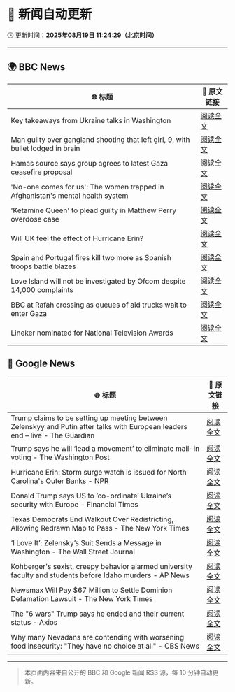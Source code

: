 # 🧠 新闻自动更新

🕒 更新时间：**2025年08月19日 11:24:29（北京时间）**

---

## 🌍 BBC News

| 🌐 标题 | 🔗 原文链接 |
|--------|-------------|
| Key takeaways from Ukraine talks in Washington | [阅读全文](https://www.bbc.com/news/articles/c5yp4jggrj2o?at_medium=RSS&at_campaign=rss) |
| Man guilty over gangland shooting that left girl, 9, with bullet lodged in brain | [阅读全文](https://www.bbc.com/news/articles/c939v7gejlpo?at_medium=RSS&at_campaign=rss) |
| Hamas source says group agrees to latest Gaza ceasefire proposal | [阅读全文](https://www.bbc.com/news/articles/ckgjye15zdlo?at_medium=RSS&at_campaign=rss) |
| 'No-one comes for us': The women trapped in Afghanistan's mental health system | [阅读全文](https://www.bbc.com/news/articles/c80dg700dego?at_medium=RSS&at_campaign=rss) |
| 'Ketamine Queen' to plead guilty in Matthew Perry overdose case | [阅读全文](https://www.bbc.com/news/articles/c62wnp7622po?at_medium=RSS&at_campaign=rss) |
| Will UK feel the effect of Hurricane Erin? | [阅读全文](https://www.bbc.com/weather/articles/cg7jy3jk2e4o?at_medium=RSS&at_campaign=rss) |
| Spain and Portugal fires kill two more as Spanish troops battle blazes | [阅读全文](https://www.bbc.com/news/articles/cz60y7npl32o?at_medium=RSS&at_campaign=rss) |
| Love Island will not be investigated by Ofcom despite 14,000 complaints | [阅读全文](https://www.bbc.com/news/articles/cj4wlpvdzjyo?at_medium=RSS&at_campaign=rss) |
| BBC at Rafah crossing as queues of aid trucks wait to enter Gaza | [阅读全文](https://www.bbc.com/news/videos/cev2nmwxe1po?at_medium=RSS&at_campaign=rss) |
| Lineker nominated for National Television Awards | [阅读全文](https://www.bbc.com/news/articles/c99mkd3xm9po?at_medium=RSS&at_campaign=rss) |

## 📰 Google News

| 🌐 标题 | 🔗 原文链接 |
|--------|-------------|
| Trump claims to be setting up meeting between Zelenskyy and Putin after talks with European leaders end – live - The Guardian | [阅读全文](https://news.google.com/rss/articles/CBMi2AFBVV95cUxOQzl6cENIU2NERWFtcC1zT3Uwdk1Tdzgxd1AwRWswWkZYV19SNC0tdzN6MUtyQXhFYTNxRWZESE44RzRMZkVIZkJFZUYxRzd2ZU1wc0hkOVd4Y3pueFpCVXNHQVhiMkszNGx2MEZ3dnVXT2FCN1d6MVNZVTBCbVR5dkI0Z3M1NER4cXQ0dTY5T0xUWTRyNjdVZjczaWdiTzFnT3ZHMzNRcHc2ekdINDFYRXgzN2pWblB5NmU5MExFRzB3UGpFRm5tMjNINGdyMVM2aWVLdlJ0Y0o?oc=5) |
| Trump says he will ‘lead a movement’ to eliminate mail-in voting - The Washington Post | [阅读全文](https://news.google.com/rss/articles/CBMikgFBVV95cUxPZnRhZGxuXzVzYTJRUG1rZ3FaeUNXZ2ZRNkJxc3hvb1JIN0VTdUlFRGxHVGhPeFdnOXExcXl2VF9GWFFiUVFrWHNJQWRGMVlHdE1Ja3cwUS1NdDB3VG9hd1BUaHVRU0hISFhkNi0xNXdfajlYdEo1Tzd3NEVZZ05kQWIxVE5NM3RBMVFPaGFNcnA5dw?oc=5) |
| Hurricane Erin: Storm surge watch is issued for North Carolina's Outer Banks - NPR | [阅读全文](https://news.google.com/rss/articles/CBMinAFBVV95cUxNVk52T2FzM3laWllxajNIcnI0aDlTVU9tek95WkYtZE5OTFdEclJlMVBVeEZ3RFd5VkhZWXpnZjNnU1pIT2pqdDRSOXkyVzBQazBVc1JDLUh1WUFxNzFTbGZfeVNodTRiV3luTGJlRXNHM1NYZndIWWVwc0sxQldSN2FieENsbV9LbGJPcUFSMFkxbG0zOTZZZzNGUjg?oc=5) |
| Donald Trump says US to ‘co-ordinate’ Ukraine’s security with Europe - Financial Times | [阅读全文](https://news.google.com/rss/articles/CBMicEFVX3lxTE0zekY0VjYta3BsbHI2LUlkQk91VGpGVktHblJ3U0xSTWJIOVJZY3daSmtLLXJlM3ZwU3JiRUdLLTJXSHc2ZklmSWtLOHZFU2k0WmtPLWF3R0FTRkh4WTYtcXprUjl2MGUwV28wckRyOWE?oc=5) |
| Texas Democrats End Walkout Over Redistricting, Allowing Redrawn Map to Pass - The New York Times | [阅读全文](https://news.google.com/rss/articles/CBMiggFBVV95cUxPMkhfa3NYeElrNzVMSXl2cGowNkdYQkVBV1RwSGxwLWlidENkQlNmLXZEN1MzTk5udThFdWowMVptUnVrMm5yNHNXMl9ZVndVVHdWRnhWV2pLNXJ4NmZYX1dVdlhlRVJpYjN1T0t1RllJRzVPTTRjX1V2bXdEODRGQ0Fn?oc=5) |
| ‘I Love It’: Zelensky’s Suit Sends a Message in Washington - The Wall Street Journal | [阅读全文](https://news.google.com/rss/articles/CBMikAFBVV95cUxQX3E3aEdMc1puZk1CcFZBQlg1Z1dRQ041S3Nmd2FHbDY1dl95VXl0TXIydjhTSlNlb2d0WDFSQ3NNd1BjWVlWLW1Fa0lVMklac0l2RDZJM29LYVhVWGZJdDNqd2RkT1h4UlRlMVpjeUpxYWNPZlZCbUl2OWNLTXB1MFAzVHM3WWRGc2VpNnR5OGU?oc=5) |
| Kohberger's sexist, creepy behavior alarmed university faculty and students before Idaho murders - AP News | [阅读全文](https://news.google.com/rss/articles/CBMipwFBVV95cUxPTTZSZ1oxSDNlX0k0b1dkd1lERXloM3VSYmFrRjJRZUE1TVF3UUcwLUNKRVdyNXpxaDBaS1ZudDViOTR2LUl2NHNQbUJBUGRLT0FvOUhrbF9CNnlVRFNLVU9iU0RhbWpQTGQtaktBV1AxeUpVM3lScmVGVzRyUTBPYl9iQWZrT1FRbHNGLU54Vkx2RWxVVHR0SXptSVl4N2lNTzdsYkNkQQ?oc=5) |
| Newsmax Will Pay $67 Million to Settle Dominion Defamation Lawsuit - The New York Times | [阅读全文](https://news.google.com/rss/articles/CBMiowFBVV95cUxPTkcxaDBYU0JGQUtCRVhYRzduamhzRWlVU2otMmdqUGRRWjRNcEQweW45WUFRTTNBa2VmWlNFQXE1RDJPUFBvYkVRNXY4LVNoWVVvU1R3UFM5dGxIZlMyMnFnZ3ZMR3k2c2JQWFpKbWkwc3FmS1BGVFh0QkdWUXdmQUZTUzdxR19KSGxCS0FEbEVub240cnpySEZhci1CYlRaSmxF?oc=5) |
| The "6 wars" Trump says he ended and their current status - Axios | [阅读全文](https://news.google.com/rss/articles/CBMif0FVX3lxTE94ZlZlaEluYzNidDZadFdFS2ZUc0hXQzFZbnFrbFNqR3B3VFNzd1lLZmcwZjdCbjAtQ2pBX0kzMzFCX1g4Zmc3Z0R6X1hncEI5U1NJTEtEOEF1ODZpUWFtWUtBWVI4OWh4eGR6TjVuX3RqQUZnRlpBcUtmWDdVSG8?oc=5) |
| Why many Nevadans are contending with worsening food insecurity: "They have no choice at all" - CBS News | [阅读全文](https://news.google.com/rss/articles/CBMia0FVX3lxTE9lWWhWQWpBYnVjTG54cmFDQURaZWlDVVNmbWY1b2J1UV9yOVo2VDhjSkNiVnpTQWE0Y1JsSGpTVl82bkZodjBFQzBtbmY0T0gtcFNEZVUweUQ5bTVXVHZHNlhCM3BFTWx2ZGxB0gFwQVVfeXFMUDNtTmRobm1aenRSdTJRUUlkTWoydEttdEczRHFLZGY4REgxWE1EVEtfTGlnSWlZanZaZjFDQ1ozaklVQ1V3YUxlUjk2UWhlbWJ1TjhwaUcyVVdkWTBMZVBabDFwQWlhUkNIYklmdVlOWg?oc=5) |

---
> 本页面内容来自公开的 BBC 和 Google 新闻 RSS 源，每 10 分钟自动更新。